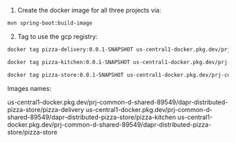 1. Create the docker image for all three projects via:

```bash
mvn spring-boot:build-image
```

2. Tag to use the gcp registry:

```bash
docker tag pizza-delivery:0.0.1-SNAPSHOT us-central1-docker.pkg.dev/prj-common-d-shared-89549/dapr-distributed-pizza-store/pizza-delivery:0.0.1-SNAPSHOT

docker tag pizza-kitchen:0.0.1-SNAPSHOT us-central1-docker.pkg.dev/prj-common-d-shared-89549/dapr-distributed-pizza-store/pizza-kitchen:0.0.1-SNAPSHOT

docker tag pizza-store:0.0.1-SNAPSHOT us-central1-docker.pkg.dev/prj-common-d-shared-89549/dapr-distributed-pizza-store/pizza-store:0.0.1-SNAPSHOT
```

Images names:

us-central1-docker.pkg.dev/prj-common-d-shared-89549/dapr-distributed-pizza-store/pizza-delivery
us-central1-docker.pkg.dev/prj-common-d-shared-89549/dapr-distributed-pizza-store/pizza-kitchen
us-central1-docker.pkg.dev/prj-common-d-shared-89549/dapr-distributed-pizza-store/pizza-store